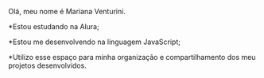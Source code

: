 Olá, meu nome é Mariana Venturini.

*Estou estudando na Alura;

*Estou me desenvolvendo na linguagem JavaScript;

*Utilizo esse espaço para minha organização e compartilhamento dos meu projetos desenvolvidos.
